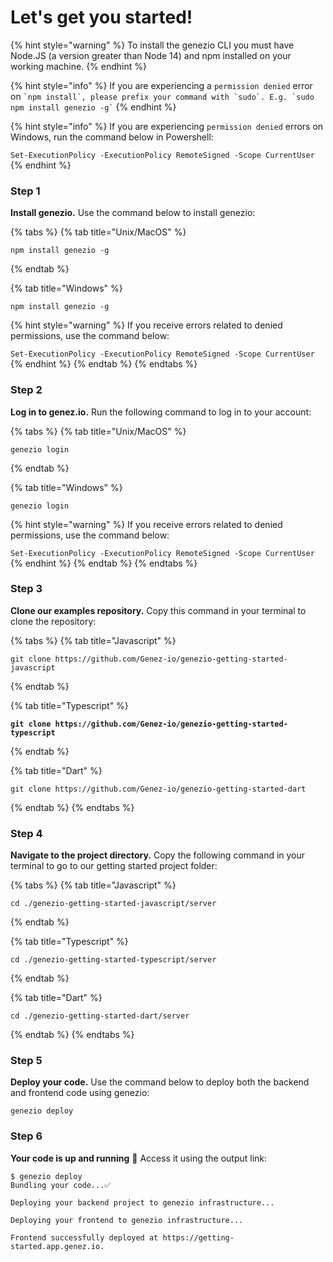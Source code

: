 # Let's get you started!

{% hint style="warning" %}
To install the genezio CLI you must have Node.JS (a version greater than Node 14) and npm installed on your working machine.
{% endhint %}

{% hint style="info" %}
If you are experiencing a `permission denied` error on `` `npm install`, please prefix your command with `sudo`. E.g. `sudo npm install genezio -g` ``
{% endhint %}

{% hint style="info" %}
If you are experiencing `permission denied` errors on Windows, run the command below in Powershell:

`Set-ExecutionPolicy -ExecutionPolicy RemoteSigned -Scope CurrentUser`
{% endhint %}

### Step 1

**Install genezio.** Use the command below to install genezio:

{% tabs %}
{% tab title="Unix/MacOS" %}
```
npm install genezio -g
```
{% endtab %}

{% tab title="Windows" %}
```
npm install genezio -g
```

{% hint style="warning" %}
If you receive errors related to denied permissions, use the command below:

`Set-ExecutionPolicy -ExecutionPolicy RemoteSigned -Scope CurrentUser`
{% endhint %}
{% endtab %}
{% endtabs %}

### Step 2

**Log in to genez.io.** Run the following command to log in to your account:

{% tabs %}
{% tab title="Unix/MacOS" %}
```
genezio login
```
{% endtab %}

{% tab title="Windows" %}
```
genezio login
```

{% hint style="warning" %}
If you receive errors related to denied permissions, use the command below:

`Set-ExecutionPolicy -ExecutionPolicy RemoteSigned -Scope CurrentUser`
{% endhint %}
{% endtab %}
{% endtabs %}

### Step 3

**Clone our examples repository.** Copy this command in your terminal to clone the repository:

{% tabs %}
{% tab title="Javascript" %}
```
git clone https://github.com/Genez-io/genezio-getting-started-javascript
```
{% endtab %}

{% tab title="Typescript" %}
<pre><code><strong>git clone https://github.com/Genez-io/genezio-getting-started-typescript
</strong></code></pre>
{% endtab %}

{% tab title="Dart" %}
```
git clone https://github.com/Genez-io/genezio-getting-started-dart
```
{% endtab %}
{% endtabs %}

### Step 4

**Navigate to the project directory.** Copy the following command in your terminal to go to our getting started project folder:

{% tabs %}
{% tab title="Javascript" %}
```
cd ./genezio-getting-started-javascript/server
```
{% endtab %}

{% tab title="Typescript" %}
```
cd ./genezio-getting-started-typescript/server
```
{% endtab %}

{% tab title="Dart" %}
```
cd ./genezio-getting-started-dart/server
```
{% endtab %}
{% endtabs %}

### Step 5

**Deploy your code.** Use the command below to deploy both the backend and frontend code using genezio:

```
genezio deploy
```

### Step 6

**Your code is up and running** :tada: Access it using the output link:

```
$ genezio deploy
Bundling your code...✅

Deploying your backend project to genezio infrastructure...

Deploying your frontend to genezio infrastructure...

Frontend successfully deployed at https://getting-started.app.genez.io.
```
